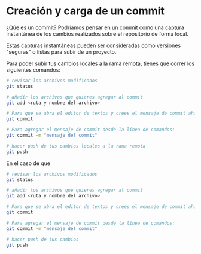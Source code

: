 # Creación y carga de un commit

¿Qúe es un commit?
Podríamos pensar en un commit como una captura instantánea de los cambios realizados sobre el repositorio de forma local.

Estas capturas instantáneas pueden ser consideradas como versiones "seguras" o listas para subir de un proyecto.

Para poder subir tus cambios locales a la rama remota, tienes que correr los siguientes comandos:

```bash
# revisar los archivos modificados
git status

# añadir los archivos que quieres agregar al commit
git add <ruta y nombre del archivo>

# Para que se abra el editor de textos y crees el mensaje de commit ahi: (si quieres que se abra en visual studio code y no en vim, deberás correr el siguiente comando: git config --global core.editor "code --wait")
git commit

# Para agregar el mensaje de commit desde la línea de comandos:
git commit -m "mensaje del commit"

# hacer push de tus cambios locales a la rama remota
git push
```

En el caso de que 
```bash
# revisar los archivos modificados
git status

# añadir los archivos que quieres agregar al commit
git add <ruta y nombre del archivo>

# Para que se abra el editor de textos y crees el mensaje de commit ahi: (si quieres que se abra en visual studio code y no en vim, deberás correr el siguiente comando: git config --global core.editor "code --wait")
git commit

# Para agregar el mensaje de commit desde la línea de comandos:
git commit -m "mensaje del commit"

# hacer push de tus cambios
git push
```
